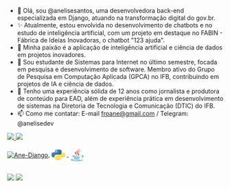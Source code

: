 - 👋 Olá, sou @anelisesantos, uma desenvolvedora back-end especializada em Django, atuando na transformação digital do gov.br.
- ✨ Atualmente, estou envolvida no desenvolvimento de chatbots e no estudo de inteligência artificial, com um projeto em destaque no FABIN - Fábrica de Ideias Inovadoras, o chatbot "123 ajuda".
- 👀 Minha paixão é a aplicação de inteligência artificial e ciência de dados em projetos inovadores.
- 🌱 Sou estudante de Sistemas para Internet no último semestre, focada em pesquisa e desenvolvimento de software. Membro ativo do Grupo de Pesquisa em Computação Aplicada (GPCA) no IFB, contribuindo em projetos de IA e ciência de dados.
- 💞️ Tenho uma experiência sólida de 12 anos como jornalista e produtora de conteúdo para EAD, além de experiência prática em desenvolvimento de sistemas na Diretoria de Tecnologia e Comunicação (DTIC) do IFB.
- 📫 Como me contatar: E-mail froane@gmail.com / Telegram: @anelisedev

<!---
anelisesantos/anelisesantos é um repositório ✨ especial ✨ porque seu `README.md` (este arquivo) aparece no seu perfil do GitHub.
Você pode clicar no link de visualização para dar uma olhada nas suas alterações.
--->
<div>
  <a href="https://github.com/joao2206">
  <img height="180em" src="https://github-readme-stats.vercel.app/api?username=anelisesantos&show_icons=true&theme=dracula&include_all_commits=true&count_private=true"/>
  <img height="180em" src="https://github-readme-stats.vercel.app/api/top-langs/?username=anelisesantos&layout=compact&langs_count=16&theme=dracula"/>
</div>

<div style="display: inline_block"><br>
  <img align="center" alt="Ane-Django" height="30" width="40" src="LINK_DA_IMAGEM_DJANGO">
  <img align="center" alt="Ane-Python" height="30" width="40" src="https://raw.githubusercontent.com/devicons/devicon/master/icons/python/python-original.svg">
  <img align="center" alt="Ane-Java" height="30" width="40" src="https://raw.githubusercontent.com/devicons/devicon/master/icons/java/java-original.svg">
  <!-- Outros ícones de habilidades relevantes -->
</div>

##

<div>
  <a href="https://www.linkedin.com/in/anelise/" target="_blank"><img src="https://img.shields.io/badge/LinkedIn-0077B5?style=for-the-badge&logo=linkedin&logoColor=white" target="_blank"></a>
  <a href="https://wa.me/+5561983834746" target="_blank"><img src="https://img.shields.io/badge/WhatsApp-25D366?style=for-the-badge&logo=whatsapp&logoColor=white" target="_blank"></a>
</div>
